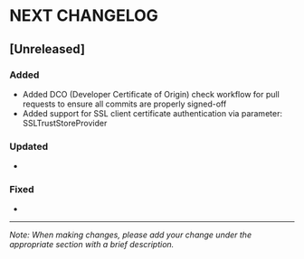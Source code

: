 # NEXT CHANGELOG

## [Unreleased]

### Added
- Added DCO (Developer Certificate of Origin) check workflow for pull requests to ensure all commits are properly signed-off
- Added support for SSL client certificate authentication via parameter: SSLTrustStoreProvider

### Updated
- 

### Fixed
-

---
*Note: When making changes, please add your change under the appropriate section with a brief description.* 